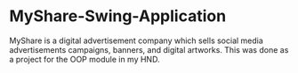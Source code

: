 # MyShare-Swing-Application
MyShare is a digital advertisement company which sells social media advertisements campaigns, banners, and digital artworks. This was done as a project for the OOP module in my HND.
